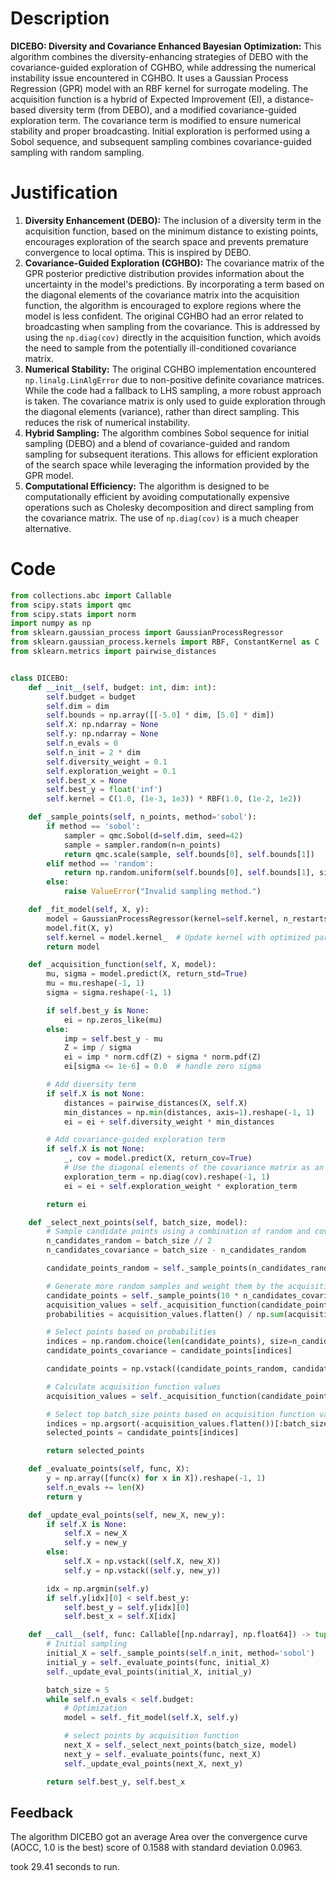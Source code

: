# Description
**DICEBO: Diversity and Covariance Enhanced Bayesian Optimization:** This algorithm combines the diversity-enhancing strategies of DEBO with the covariance-guided exploration of CGHBO, while addressing the numerical instability issue encountered in CGHBO. It uses a Gaussian Process Regression (GPR) model with an RBF kernel for surrogate modeling. The acquisition function is a hybrid of Expected Improvement (EI), a distance-based diversity term (from DEBO), and a modified covariance-guided exploration term. The covariance term is modified to ensure numerical stability and proper broadcasting. Initial exploration is performed using a Sobol sequence, and subsequent sampling combines covariance-guided sampling with random sampling.

# Justification
1.  **Diversity Enhancement (DEBO):** The inclusion of a diversity term in the acquisition function, based on the minimum distance to existing points, encourages exploration of the search space and prevents premature convergence to local optima. This is inspired by DEBO.
2.  **Covariance-Guided Exploration (CGHBO):** The covariance matrix of the GPR posterior predictive distribution provides information about the uncertainty in the model's predictions. By incorporating a term based on the diagonal elements of the covariance matrix into the acquisition function, the algorithm is encouraged to explore regions where the model is less confident. The original CGHBO had an error related to broadcasting when sampling from the covariance. This is addressed by using the `np.diag(cov)` directly in the acquisition function, which avoids the need to sample from the potentially ill-conditioned covariance matrix.
3.  **Numerical Stability:** The original CGHBO implementation encountered `np.linalg.LinAlgError` due to non-positive definite covariance matrices. While the code had a fallback to LHS sampling, a more robust approach is taken. The covariance matrix is only used to guide exploration through the diagonal elements (variance), rather than direct sampling. This reduces the risk of numerical instability.
4.  **Hybrid Sampling:** The algorithm combines Sobol sequence for initial sampling (DEBO) and a blend of covariance-guided and random sampling for subsequent iterations. This allows for efficient exploration of the search space while leveraging the information provided by the GPR model.
5.  **Computational Efficiency:** The algorithm is designed to be computationally efficient by avoiding computationally expensive operations such as Cholesky decomposition and direct sampling from the covariance matrix. The use of `np.diag(cov)` is a much cheaper alternative.

# Code
```python
from collections.abc import Callable
from scipy.stats import qmc
from scipy.stats import norm
import numpy as np
from sklearn.gaussian_process import GaussianProcessRegressor
from sklearn.gaussian_process.kernels import RBF, ConstantKernel as C
from sklearn.metrics import pairwise_distances


class DICEBO:
    def __init__(self, budget: int, dim: int):
        self.budget = budget
        self.dim = dim
        self.bounds = np.array([[-5.0] * dim, [5.0] * dim])
        self.X: np.ndarray = None
        self.y: np.ndarray = None
        self.n_evals = 0
        self.n_init = 2 * dim
        self.diversity_weight = 0.1
        self.exploration_weight = 0.1
        self.best_x = None
        self.best_y = float('inf')
        self.kernel = C(1.0, (1e-3, 1e3)) * RBF(1.0, (1e-2, 1e2))

    def _sample_points(self, n_points, method='sobol'):
        if method == 'sobol':
            sampler = qmc.Sobol(d=self.dim, seed=42)
            sample = sampler.random(n=n_points)
            return qmc.scale(sample, self.bounds[0], self.bounds[1])
        elif method == 'random':
            return np.random.uniform(self.bounds[0], self.bounds[1], size=(n_points, self.dim))
        else:
            raise ValueError("Invalid sampling method.")

    def _fit_model(self, X, y):
        model = GaussianProcessRegressor(kernel=self.kernel, n_restarts_optimizer=5, alpha=1e-5)
        model.fit(X, y)
        self.kernel = model.kernel_  # Update kernel with optimized parameters
        return model

    def _acquisition_function(self, X, model):
        mu, sigma = model.predict(X, return_std=True)
        mu = mu.reshape(-1, 1)
        sigma = sigma.reshape(-1, 1)

        if self.best_y is None:
            ei = np.zeros_like(mu)
        else:
            imp = self.best_y - mu
            Z = imp / sigma
            ei = imp * norm.cdf(Z) + sigma * norm.pdf(Z)
            ei[sigma <= 1e-6] = 0.0  # handle zero sigma

        # Add diversity term
        if self.X is not None:
            distances = pairwise_distances(X, self.X)
            min_distances = np.min(distances, axis=1).reshape(-1, 1)
            ei = ei + self.diversity_weight * min_distances

        # Add covariance-guided exploration term
        if self.X is not None:
            _, cov = model.predict(X, return_cov=True)
            # Use the diagonal elements of the covariance matrix as an exploration term
            exploration_term = np.diag(cov).reshape(-1, 1)
            ei = ei + self.exploration_weight * exploration_term

        return ei

    def _select_next_points(self, batch_size, model):
        # Sample candidate points using a combination of random and covariance-guided sampling
        n_candidates_random = batch_size // 2
        n_candidates_covariance = batch_size - n_candidates_random

        candidate_points_random = self._sample_points(n_candidates_random, method='random')

        # Generate more random samples and weight them by the acquisition function
        candidate_points = self._sample_points(10 * n_candidates_covariance, method='random')  # Generate more samples
        acquisition_values = self._acquisition_function(candidate_points, model)
        probabilities = acquisition_values.flatten() / np.sum(acquisition_values)  # Normalize to probabilities

        # Select points based on probabilities
        indices = np.random.choice(len(candidate_points), size=n_candidates_covariance, replace=False, p=probabilities)
        candidate_points_covariance = candidate_points[indices]

        candidate_points = np.vstack((candidate_points_random, candidate_points_covariance))

        # Calculate acquisition function values
        acquisition_values = self._acquisition_function(candidate_points, model)

        # Select top batch_size points based on acquisition function values
        indices = np.argsort(-acquisition_values.flatten())[:batch_size]
        selected_points = candidate_points[indices]

        return selected_points

    def _evaluate_points(self, func, X):
        y = np.array([func(x) for x in X]).reshape(-1, 1)
        self.n_evals += len(X)
        return y

    def _update_eval_points(self, new_X, new_y):
        if self.X is None:
            self.X = new_X
            self.y = new_y
        else:
            self.X = np.vstack((self.X, new_X))
            self.y = np.vstack((self.y, new_y))

        idx = np.argmin(self.y)
        if self.y[idx][0] < self.best_y:
            self.best_y = self.y[idx][0]
            self.best_x = self.X[idx]

    def __call__(self, func: Callable[[np.ndarray], np.float64]) -> tuple[np.float64, np.array]:
        # Initial sampling
        initial_X = self._sample_points(self.n_init, method='sobol')
        initial_y = self._evaluate_points(func, initial_X)
        self._update_eval_points(initial_X, initial_y)

        batch_size = 5
        while self.n_evals < self.budget:
            # Optimization
            model = self._fit_model(self.X, self.y)

            # select points by acquisition function
            next_X = self._select_next_points(batch_size, model)
            next_y = self._evaluate_points(func, next_X)
            self._update_eval_points(next_X, next_y)

        return self.best_y, self.best_x
```
## Feedback
 The algorithm DICEBO got an average Area over the convergence curve (AOCC, 1.0 is the best) score of 0.1588 with standard deviation 0.0963.

took 29.41 seconds to run.